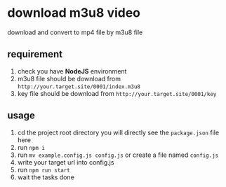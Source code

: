 # download m3u8 video

download and convert to mp4 file by m3u8 file

## requirement

1. check you have **NodeJS** environment
1. m3u8 file should be download from `http://your.target.site/0001/index.m3u8`
1. key file should be download from `http://your.target.site/0001/key`

## usage

1. cd the project root directory you will directly see the `package.json` file here
1. run `npm i`
1. run `mv example.config.js config.js` or create a file named `config.js`
1. write your target url into config.js
1. run `npm run start`
1. wait the tasks done
